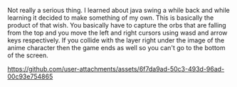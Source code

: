 Not really a serious thing. I learned about java swing a while back and while learning it decided to make something of my own. This is basically the product of that wish. You basically have to capture the orbs that are falling from the top and you move the left and right cursors using wasd and arrow keys respectively. If you collide with the layer right under the image of the anime character  then the game ends as well so you can't go to the bottom of the screen.

https://github.com/user-attachments/assets/6f7da9ad-50c3-493d-96ad-00c93e754865

